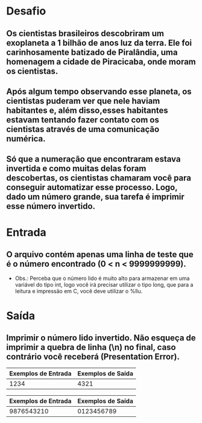 # Desafio
## Os cientistas brasileiros descobriram um exoplaneta a 1 bilhão de anos luz da terra. Ele foi carinhosamente batizado de Piralândia, uma homenagem a cidade de Piracicaba, onde moram os cientistas. 
## Após algum tempo observando esse planeta, os cientistas puderam ver que nele haviam habitantes e, além disso,esses habitantes estavam tentando fazer contato com os cientistas através de uma comunicação numérica. 
## Só que a numeração que encontraram estava invertida e como muitas delas foram descobertas, os cientistas chamaram você para conseguir automatizar esse processo. Logo, dado um número grande, sua tarefa é imprimir esse número invertido.

# Entrada
## O arquivo contém apenas uma linha de teste que é o número encontrado (0 < n < 9999999999).
- Obs.: Perceba que o número lido é muito alto para armazenar em uma variável do tipo int, logo você irá precisar utilizar o tipo long, que para a leitura e impressão em C, você deve utilizar o %llu.

# Saída
## Imprimir o número lido invertido. Não esqueça de imprimir a quebra de linha (\n) no final, caso contrário você receberá (Presentation Error).


|Exemplos de Entrada  | Exemplos de Saída|
|-------------------- |------------------|
|1234                 |     4321         |

|Exemplos de Entrada  | Exemplos de Saída|
|-------------------- |------------------|
|9876543210           | 0123456789       |


